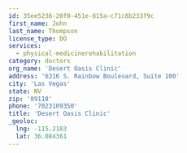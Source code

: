```yaml
---
id: 35ee5236-20f0-451e-815a-c71c8b233f9c
first_name: John
last_name: Thompson
license_type: DO
services:
  - physical-medicinerehabilitation
category: doctors
org_name: 'Desert Oasis Clinic'
address: '6316 S. Rainbow Boulevard, Suite 100'
city: 'Las Vegas'
state: NV
zip: '89118'
phone: '7023109350'
title: 'Desert Oasis Clinic'
_geoloc:
  lng: -115.2103
  lat: 36.084361
---
```

